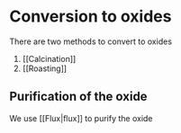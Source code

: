 
# Conversion to oxides
There are two methods to convert to oxides
1. [[Calcination]]
2. [[Roasting]]


## Purification of the oxide
We use [[Flux|flux]] to purify the oxide